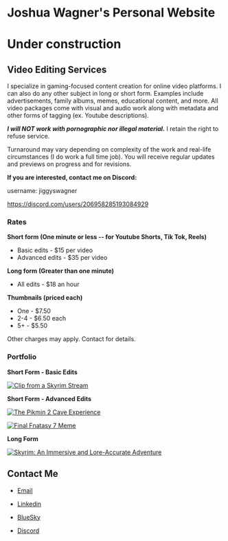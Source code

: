 # Joshua Wagner's Personal Website
# Under construction

## Video Editing Services

I specialize in gaming-focused content creation for online video platforms. I can also do any other subject in long or short form. Examples include advertisements, family albums, memes, educational content, and more. All video packages come with visual and audio work along with metadata and other forms of tagging (ex. Youtube descriptions).

***I will NOT work with pornographic nor illegal material.*** I retain the right to refuse service.

Turnaround may vary depending on complexity of the work and real-life circumstances (I do work a full time job). You will receive regular updates and previews on progress and for revisions.

**If you are interested, contact me on Discord:**

username: jiggyswagner

https://discord.com/users/206958285193084929


### Rates
**Short form (One minute or less -- for Youtube Shorts, Tik Tok, Reels)**
* Basic edits - $15 per video
* Advanced edits  - $35 per video

**Long form (Greater than one minute)**
* All edits - $18 an hour

**Thumbnails (priced each)**
* One - $7.50
* 2-4 - $6.50 each
* 5+ - $5.50

Other charges may apply. Contact for details.

### Portfolio
**Short Form - Basic Edits**
 

[![Clip from a Skyrim Stream](https://img.youtube.com/vi/W_956yzqM7M/hqdefault.jpg)](https://www.youtube.com/shorts/W_956yzqM7M)


**Short Form - Advanced Edits**

[![The Pikmin 2 Cave Experience](https://img.youtube.com/vi/2Uuwwr2BTgk/hqdefault.jpg)](https://youtu.be/2Uuwwr2BTgk)

[![Final Fnatasy 7 Meme](https://img.youtube.com/vi/ImutmPYZqD0/hqdefault.jpg)](https://youtu.be/ImutmPYZqD0)

**Long Form**

[![Skyrim: An Immersive and Lore-Accurate Adventure](https://img.youtube.com/vi/puSTlCp9_ZI/hqdefault.jpg)](https://youtu.be/puSTlCp9_ZI)

## Contact Me
* [Email](mailto:joshua.t.wagner204@gmail.com)

* [Linkedin](https://www.linkedin.com/in/joshtwagner/)

* [BlueSky](https://bsky.app/profile/joshwag.bsky.social)

* [Discord](https://discord.com/users/206958285193084929)
